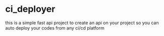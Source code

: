 # ci_deployer

this is a simple fast api project to create an api on your project so you can auto deploy your codes from any ci/cd platform
